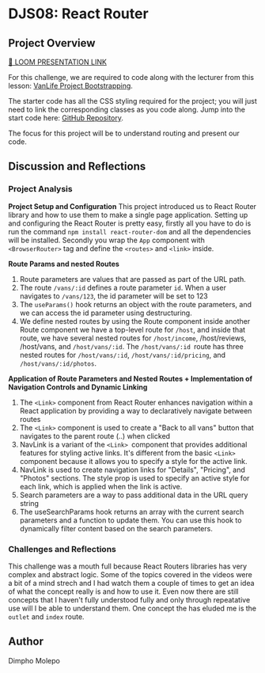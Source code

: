# DJS08: React Router 


## Project Overview

[🎥 LOOM PRESENTATION LINK ](https://www.loom.com/share/0d7b2a452883411d8a252f7c136cfea5?sid=699c61b9-4343-4637-8917-fb76132d87a1)

For this challenge, we are required to code along with the lecturer from this lesson: [VanLife Project Bootstrapping](https://scrimba.com/learn/react/vanlife-project-bootstrapping-co8bc40b191eec875ecf00b23).

The starter code has all the CSS styling required for the project; you will just need to link the corresponding classes as you code along. Jump into the start code here: [GitHub Repository](https://github.com/CodeSpace-Academy/StudentNo_Classcode_Group_Name-Surname_DJS08/tree/main).

The focus for this project will be to understand routing and present our code.

## Discussion and Reflections

### Project Analysis 

**Project Setup and Configuration**
This project introduced us to React Router library and how to use them to make a single page application. Setting up and configuring the React Router is pretty easy, firstly all you have to do is run the command `npm install react-router-dom` and all the dependencies will be installed. Secondly you wrap the `App` component with `<BrowserRouter>` tag and define the `<routes>` and `<link>` inside.

**Route Params and nested Routes**
1. Route parameters are values that are passed as part of the URL path.
2.  The route `/vans/:id` defines a route parameter `id`. When a user navigates to `/vans/123`, the id parameter will be set to 123
3. The `useParams()` hook returns an object with the route parameters, and we can access the id parameter using destructuring.
4. We define nested routes by using the Route component inside another Route component
we have a top-level route for `/host`, and inside that route, we have several nested routes for `/host/income`, /host/reviews, /host/vans, and `/host/vans/:id`. The `/host/vans/:id `route has three nested routes for `/host/vans/:id`, `/host/vans/:id/pricing`, and `/host/vans/:id/photos`.

**Application of Route Parameters and Nested Routes + Implementation of Navigation Controls and Dynamic Linking**
1. The `<Link>` component from React Router enhances navigation within a React application by providing a way to declaratively navigate between routes
2. The `<Link>` component is used to create a "Back to all vans" button that navigates to the parent route (..) when clicked
3. NavLink is a variant of the `<Link> `component that provides additional features for styling active links. It's different from the basic `<Link>` component because it allows you to specify a style for the active link.
4. NavLink is used to create navigation links for "Details", "Pricing", and "Photos" sections. The style prop is used to specify an active style for each link, which is applied when the link is active.
5. Search parameters are a way to pass additional data in the URL query string
6. The useSearchParams hook returns an array with the current search parameters and a function to update them. You can use this hook to dynamically filter content based on the search parameters.


### Challenges and Reflections
This challenge was a mouth full because React Routers libraries has very complex and abstract logic. Some of the topics covered in the videos were a bit of a mind strech and I had watch them a couple of times to get an idea of what the concept really is and how to use it. Even now there are still concepts that I haven't fully understood fully and only through repeatative use will I be able to understand them. One concept the has eluded me is the `outlet` and `index` route.

## Author
Dimpho Molepo